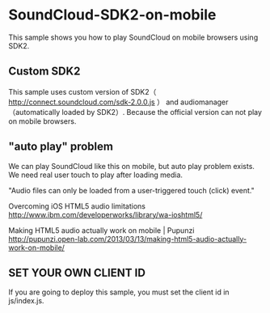 SoundCloud-SDK2-on-mobile
=========================

This sample shows you how to play SoundCloud on mobile browsers using SDK2.


Custom SDK2
-----------

This sample uses custom version of SDK2（ http://connect.soundcloud.com/sdk-2.0.0.js ） and audiomanager（automatically loaded by SDK2）. Because the official version can not play on mobile browsers.


"auto play" problem
-----------------

We can play SoundCloud like this on mobile, but auto play problem exists. We need real user touch to play after loading media.

"Audio files can only be loaded from a user-triggered touch (click) event."

Overcoming iOS HTML5 audio limitations
http://www.ibm.com/developerworks/library/wa-ioshtml5/

Making HTML5 audio actually work on mobile | Pupunzi
http://pupunzi.open-lab.com/2013/03/13/making-html5-audio-actually-work-on-mobile/


SET YOUR OWN CLIENT ID
------------------

If you are going to deploy this sample, you must set the client id in js/index.js.
